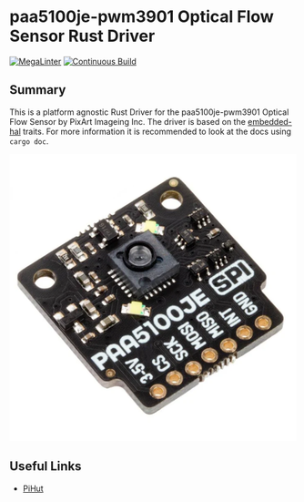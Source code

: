 # paa5100je-pwm3901 Optical Flow Sensor Rust Driver

[![MegaLinter](https://github.com/dysonltd/paa5100je-pwm3901/actions/workflows/mega-linter.yaml/badge.svg)](https://github.com/dysonltd/paa5100je-pwm3901/actions/workflows/mega-linter.yaml) [![Continuous Build](https://github.com/dysonltd/paa5100je-pwm3901/actions/workflows/continuous-build.yaml/badge.svg)](https://github.com/dysonltd/paa5100je-pwm3901/actions/workflows/continuous-build.yaml)

## Summary

This is a platform agnostic Rust Driver for the paa5100je-pwm3901 Optical Flow Sensor by PixArt Imageing Inc. The driver is based on the [embedded-hal](https://docs.rs/embedded-hal/latest/embedded_hal/) traits. For more information it is recommended to look at the docs using `cargo doc`.

![Optical Flow Breakout Board](./docs/Optical%20Flow%20Breakout%20Board.png)

## Useful Links

- [PiHut](https://thepihut.com/products/paa5100je-near-optical-flow-spi-breakout)
